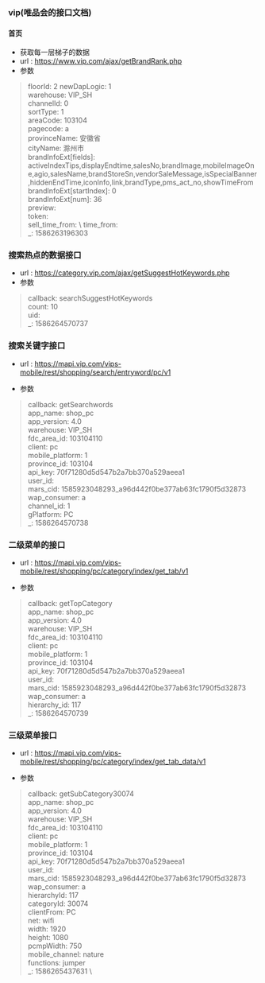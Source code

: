 ### vip(唯品会的接口文档)
#### 首页
- 获取每一层梯子的数据
- url : https://www.vip.com/ajax/getBrandRank.php
- 参数
>  floorId: 2
newDapLogic: 1 \
warehouse: VIP_SH \
channelId: 0 \
sortType: 1 \
areaCode: 103104 \
pagecode: a \
provinceName: 安徽省 \
cityName: 滁州市 \
brandInfoExt[fields]: activeIndexTips,displayEndtime,salesNo,brandImage,mobileImageOne,agio,salesName,brandStoreSn,vendorSaleMessage,isSpecialBanner,hiddenEndTime,iconInfo,link,brandType,pms_act_no,showTimeFrom \
brandInfoExt[startIndex]: 0 \
brandInfoExt[num]: 36 \
preview:  \
token:  \
sell_time_from: \ 
time_from:  \
_: 1586263196303

### 搜索热点的数据接口
- url : https://category.vip.com/ajax/getSuggestHotKeywords.php
- 参数
> callback: searchSuggestHotKeywords \
count: 10 \
uid:  \
_: 1586264570737
### 搜索关键字接口
- url : https://mapi.vip.com/vips-mobile/rest/shopping/search/entryword/pc/v1

- 参数
> callback: getSearchwords \
app_name: shop_pc \
app_version: 4.0 \
warehouse: VIP_SH \
fdc_area_id: 103104110 \
client: pc \
mobile_platform: 1 \
province_id: 103104 \
api_key: 70f71280d5d547b2a7bb370a529aeea1 \
user_id:  \
mars_cid: 1585923048293_a96d442f0be377ab63fc1790f5d32873 \
wap_consumer: a \
channel_id: 1 \
gPlatform: PC \
_: 1586264570738

### 二级菜单的接口
- url : https://mapi.vip.com/vips-mobile/rest/shopping/pc/category/index/get_tab/v1

- 参数
> callback: getTopCategory \
app_name: shop_pc \
app_version: 4.0 \
warehouse: VIP_SH \
fdc_area_id: 103104110 \
client: pc \
mobile_platform: 1 \
province_id: 103104 \
api_key: 70f71280d5d547b2a7bb370a529aeea1 \
user_id:  \
mars_cid: 1585923048293_a96d442f0be377ab63fc1790f5d32873 \
wap_consumer: a \
hierarchy_id: 117 \
_: 1586264570739

### 三级菜单接口
- url : https://mapi.vip.com/vips-mobile/rest/shopping/pc/category/index/get_tab_data/v1

- 参数
> callback: getSubCategory30074 \
app_name: shop_pc \
app_version: 4.0 \
warehouse: VIP_SH \
fdc_area_id: 103104110 \
client: pc \
mobile_platform: 1 \
province_id: 103104 \
api_key: 70f71280d5d547b2a7bb370a529aeea1 \
user_id: \
mars_cid: 1585923048293_a96d442f0be377ab63fc1790f5d32873 \
wap_consumer: a \
hierarchyId: 117 \
categoryId: 30074 \
clientFrom: PC \
net: wifi \
width: 1920 \
height: 1080 \
pcmpWidth: 750 \
mobile_channel: nature \
functions: jumper \
_: 1586265437631 \